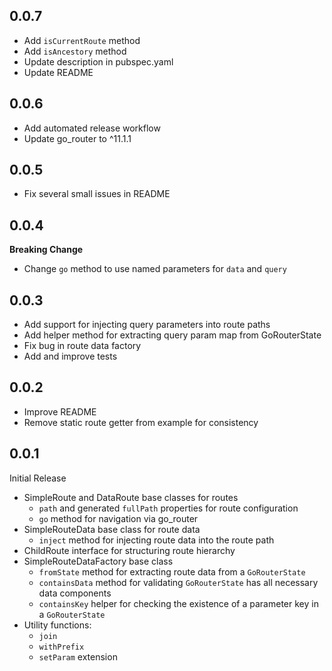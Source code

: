 ## 0.0.7

- Add `isCurrentRoute` method
- Add `isAncestory` method
- Update description in pubspec.yaml
- Update README

## 0.0.6

- Add automated release workflow
- Update go_router to ^11.1.1

## 0.0.5

- Fix several small issues in README

## 0.0.4

**Breaking Change**

- Change `go` method to use named parameters for `data` and `query`

## 0.0.3

- Add support for injecting query parameters into route paths
- Add helper method for extracting query param map from GoRouterState
- Fix bug in route data factory
- Add and improve tests

## 0.0.2

- Improve README
- Remove static route getter from example for consistency

## 0.0.1

Initial Release

- SimpleRoute and DataRoute base classes for routes
  - `path` and generated `fullPath` properties for route configuration
  - `go` method for navigation via go_router
- SimpleRouteData base class for route data
  - `inject` method for injecting route data into the route path
- ChildRoute interface for structuring route hierarchy
- SimpleRouteDataFactory base class
  - `fromState` method for extracting route data from a `GoRouterState`
  - `containsData` method for validating `GoRouterState` has all necessary data components
  - `containsKey` helper for checking the existence of a parameter key in a `GoRouterState`
- Utility functions:
  - `join`
  - `withPrefix`
  - `setParam` extension
